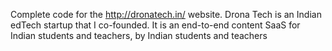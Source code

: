  Complete code for the http://dronatech.in/ website. 
Drona Tech is an Indian edTech startup that I co-founded. It is an end-to-end content SaaS for Indian students and teachers, by Indian students and teachers
